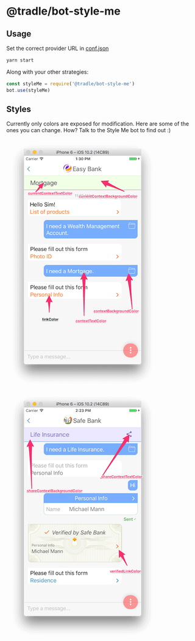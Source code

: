 
# @tradle/bot-style-me

## Usage

Set the correct provider URL in [conf.json](./conf.json)

```sh
yarn start
```

Along with your other strategies:

```js
const styleMe = require('@tradle/bot-style-me')
bot.use(styleMe)
```

## Styles

Currently only colors are exposed for modification. Here are some of the ones you can change. How? Talk to the Style Me bot to find out :)

![](./img/style1.png)
![](./img/style2.png)

